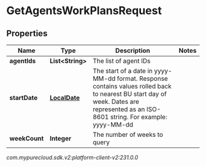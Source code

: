 # GetAgentsWorkPlansRequest


## Properties

| Name | Type | Description | Notes |
| ------------ | ------------- | ------------- | ------------- |
| **agentIds** | **List&lt;String&gt;** | The list of agent IDs |  |
| **startDate** | [**LocalDate**](LocalDate) | The start of a date in yyyy-MM-dd format. Response contains values rolled back to nearest BU start day of week. Dates are represented as an ISO-8601 string. For example: yyyy-MM-dd |  |
| **weekCount** | **Integer** | The number of weeks to query |  |




_com.mypurecloud.sdk.v2:platform-client-v2:231.0.0_

